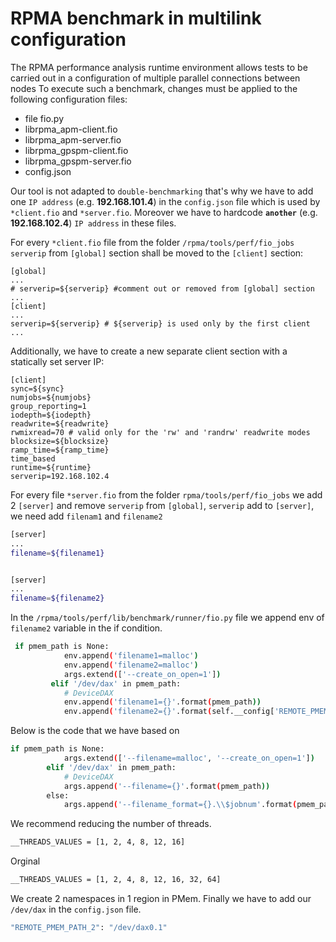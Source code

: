 # RPMA benchmark in multilink configuration

The RPMA performance analysis runtime environment allows tests to be carried out in a configuration of multiple parallel connections between nodes
To execute such a benchmark, changes must be applied to the following configuration files:
- file fio.py
- librpma_apm-client.fio
- librpma_apm-server.fio
- librpma_gpspm-client.fio
- librpma_gpspm-server.fio
- config.json

Our tool is not adapted to `double-benchmarking` that's why we have to add one `IP address` (e.g. **192.168.101.4**) in the `config.json` file which is used by `*client.fio` and `*server.fio`. 
Moreover we have to hardcode **`another`** (e.g. **192.168.102.4**) `IP address` in these files.

For every `*client.fio` file from the folder `/rpma/tools/perf/fio_jobs` `serverip` from `[global]` section shall be moved to the `[client]` section:
```
[global]
...
# serverip=${serverip} #comment out or removed from [global] section
...
[client]
...
serverip=${serverip} # ${serverip} is used only by the first client
...
```
Additionally, we have to create a new separate client section with a statically set server IP:
```
[client]
sync=${sync}
numjobs=${numjobs}
group_reporting=1
iodepth=${iodepth}
readwrite=${readwrite}
rwmixread=70 # valid only for the 'rw' and 'randrw' readwrite modes
blocksize=${blocksize}
ramp_time=${ramp_time}
time_based
runtime=${runtime}
serverip=192.168.102.4
```

For every file  `*server.fio` from the folder `rpma/tools/perf/fio_jobs` we add 2 `[server]` and remove `serverip` from `[global]`, `serverip` add to `[server]`, we need add `filenam1` and `filename2`
```sh
[server]
...
filename=${filename1}


[server]
...
filename=${filename2}
```
In the `/rpma/tools/perf/lib/benchmark/runner/fio.py` file we append env of `filename2` variable in the if condition.
```sh
 if pmem_path is None:
            env.append('filename1=malloc')
            env.append('filename2=malloc')
            args.extend(['--create_on_open=1'])
         elif '/dev/dax' in pmem_path:
            # DeviceDAX
            env.append('filename1={}'.format(pmem_path))
            env.append('filename2={}'.format(self.__config['REMOTE_PMEM_PATH_2']))
```
Below is the code that we have based on
```sh
if pmem_path is None:
            args.extend(['--filename=malloc', '--create_on_open=1'])
        elif '/dev/dax' in pmem_path:
            # DeviceDAX
            args.append('--filename={}'.format(pmem_path))
        else:
            args.append('--filename_format={}.\\$jobnum'.format(pmem_path)
```
We recommend reducing the number of threads.
```sh
__THREADS_VALUES = [1, 2, 4, 8, 12, 16]
```
Orginal
```sh
__THREADS_VALUES = [1, 2, 4, 8, 12, 16, 32, 64]
```
We create 2 namespaces in 1 region in PMem.
Finally we have to add our `/dev/dax` in the `config.json` file.
```sh
"REMOTE_PMEM_PATH_2": "/dev/dax0.1"
```